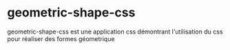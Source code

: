 # geometric-shape-css

geometric-shape-css est une application css démontrant l'utilisation du css pour réaliser des formes géometrique

